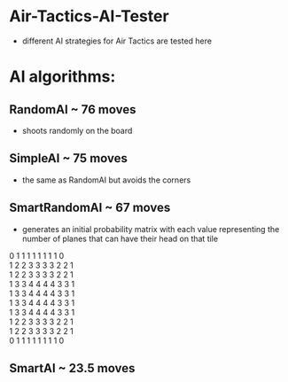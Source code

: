 Air-Tactics-AI-Tester
=====================

- different AI strategies for Air Tactics are tested here


AI algorithms:
==============


RandomAI ~ 76 moves
-------------------

- shoots randomly on the board

SimpleAI ~ 75 moves
-------------------

- the same as RandomAI but avoids the corners

SmartRandomAI ~ 67 moves
-------------

- generates an initial probability matrix with each value representing the number of planes that can have their head on that tile

0 1 1 1 1 1 1 1 1 0 <br/>
1 2 2 3 3 3 3 2 2 1 <br/>
1 2 2 3 3 3 3 2 2 1 <br/>
1 3 3 4 4 4 4 3 3 1 <br/>
1 3 3 4 4 4 4 3 3 1 <br/>
1 3 3 4 4 4 4 3 3 1 <br/>
1 3 3 4 4 4 4 3 3 1 <br/>
1 2 2 3 3 3 3 2 2 1 <br/>
1 2 2 3 3 3 3 2 2 1 <br/>
0 1 1 1 1 1 1 1 1 0 <br/>


SmartAI ~ 23.5 moves
-------


